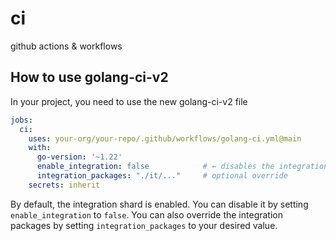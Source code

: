 # ci
github actions &amp; workflows


## How to use golang-ci-v2

In your project, you need to use the new golang-ci-v2 file

```yaml
jobs:
  ci:
    uses: your-org/your-repo/.github/workflows/golang-ci.yml@main
    with:
      go-version: '~1.22'
      enable_integration: false            # ← disables the integration shard
      integration_packages: "./it/..."     # optional override
    secrets: inherit
```

By default, the integration shard is enabled. You can disable it by setting `enable_integration` to `false`.
You can also override the integration packages by setting `integration_packages` to your desired value.

